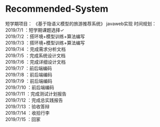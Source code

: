 # Recommended-System
短学期项目：  《基于隐语义模型的旅游推荐系统》 javaweb实现
时间规划：  
2019/7/1   ：短学期课题选择&#10003;  
2019/7/2   ：搭环境+模型训练+算法编写  
2019/7/3   ：搭环境+模型训练+算法编写  
2019/7/4   ：完成需求分析文档  
2019/7/5   ：完成系统设计文档  
2019/7/6   ：完成详细设计文档  
2019/7/7   ：前后端编码  
2019/7/8   ：前后端编码  
2019/7/9   ：前后端编码  
2019/7/10  ：前后端编码  
2019/7/11  ：完成测试计划报告  
2019/7/12  ：完成总实践报告  
2019/7/13   ：验收答辩  
2019/7/14   ：收拾行李  
2019/7/15   ：回家
